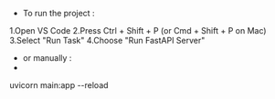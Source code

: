 * To run the project :

1.Open VS Code
2.Press Ctrl + Shift + P (or Cmd + Shift + P on Mac)
3.Select "Run Task"
4.Choose "Run FastAPI Server"

* or manually :
* 
uvicorn main:app --reload
